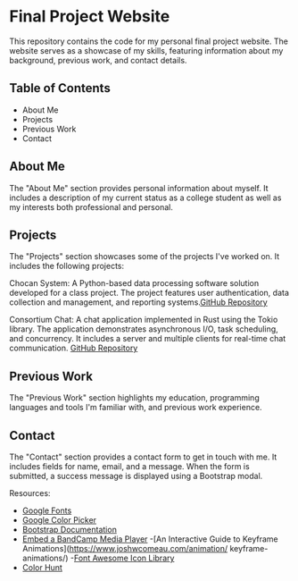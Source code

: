 # Final Project Website

This repository contains the code for my personal final project website. The website serves as a showcase of my skills, featuring information about my background, previous work, and contact details.

## Table of Contents

- About Me
- Projects
- Previous Work
- Contact

## About Me

The "About Me" section provides personal information about myself. It includes a description of my current status as a college student as well as my interests both professional and personal.

## Projects

The "Projects" section showcases some of the projects I've worked on. It includes the following projects:

Chocan System: A Python-based data processing software solution developed for a class project. The project features user authentication, data collection and management, and reporting systems.[GitHub Repository](https://github.com/zroygbiv/chocan-system)

Consortium Chat: A chat application implemented in Rust using the Tokio library. The application demonstrates asynchronous I/O, task scheduling, and concurrency. It includes a server and multiple clients for real-time chat communication. [GitHub Repository](https://github.com/zroygbiv/consortium-chat)

## Previous Work

The "Previous Work" section highlights my education, programming languages and tools I'm familiar with, and previous work experience.

## Contact

The "Contact" section provides a contact form to get in touch with me. It includes fields for name, email, and a message. When the form is submitted, a success message is displayed using a Bootstrap modal.

Resources:

- [Google Fonts](https://fonts.google.com/specimen/Roboto)
- [Google Color Picker](https://htmlcolors.com/google-color-picker)
- [Bootstrap Documentation](https://getbootstrap.com/docs/4.0/components/modal/)
- [Embed a BandCamp Media Player](https://get.bandcamp.help/hc/en-us/articles/360013561254-How-do-I-create-a-Bandcamp-embedded-player-#:~:text=To%20create%20an%20embedded%20player,your%20merchandise%2C%20and%20so%20on)
-[An Interactive Guide to Keyframe Animations](https://www.joshwcomeau.com/animation/
keyframe-animations/)
-[Font Awesome Icon Library](https://fontawesome.com/)
- [Color Hunt](https://colorhunt.co/palette/be5a83e06469f2b6a0dedea7)
